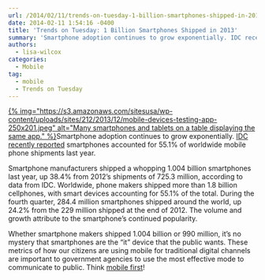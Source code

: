 ```yaml
---
url: /2014/02/11/trends-on-tuesday-1-billion-smartphones-shipped-in-2013/
date: 2014-02-11 1:54:16 -0400
title: 'Trends on Tuesday: 1 Billion Smartphones Shipped in 2013'
summary: 'Smartphone adoption continues to grow exponentially. IDC recently reported smartphones accounted for 55.1% of worldwide mobile phone shipments last year. Smartphone manufacturers shipped a whopping 1.004 billion smartphones last year, up 38.4% from 2012&amp;#8217;s shipments of 725.3 million, according to data from'
authors:
  - lisa-wilcox
categories:
  - Mobile
tag:
  - mobile
  - Trends on Tuesday
---
```


[{% img="https://s3.amazonaws.com/sitesusa/wp-content/uploads/sites/212/2013/12/mobile-devices-testing-app-250x201.jpeg" alt="Many smartphones and tablets on a table displaying the same app." %}](https://s3.amazonaws.com/sitesusa/wp-content/uploads/sites/212/2013/12/mobile-devices-testing-app.jpeg)Smartphone adoption continues to grow exponentially. [IDC recently reported](http://www.informationweek.com/mobile/mobile-business/1-billion-smartphones-shipped-in-2013/d/d-id/1113603?&_mc=sm_iwk_edit) smartphones accounted for 55.1% of worldwide mobile phone shipments last year.

Smartphone manufacturers shipped a whopping 1.004 billion smartphones last year, up 38.4% from 2012&#8217;s shipments of 725.3 million, according to data from IDC. Worldwide, phone makers shipped more than 1.8 billion cellphones, with smart devices accounting for 55.1% of the total. During the fourth quarter, 284.4 million smartphones shipped around the world, up 24.2% from the 229 million shipped at the end of 2012. The volume and growth attribute to the smartphone&#8217;s continued popularity.

Whether smartphone makers shipped 1.004 billion or 990 million, it&#8217;s no mystery that smartphones are the &#8220;it&#8221; device that the public wants. These metrics of how our citizens are using mobile for traditional digital channels are important to government agencies to use the most effective mode to communicate to public. Think [mobile first](https://www.WHATEVER/2013/09/30/mobile-first/ "Mobile First")!